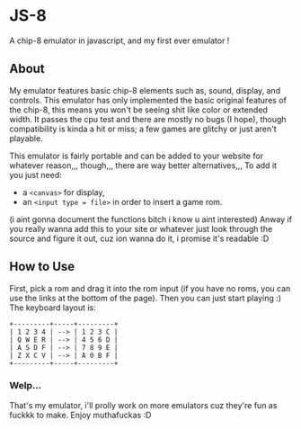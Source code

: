 # JS-8
A chip-8 emulator in javascript, and my first ever emulator !

## About
My emulator features basic chip-8 elements such as, sound, display, and controls.
This emulator has only implemented the basic original features of the chip-8, this means you won't be seeing shit like color or extended width.
It passes the cpu test and there are mostly no bugs (I hope), though compatibility is kinda a hit or miss; a few games are glitchy or just aren't playable.

This emulator is fairly portable and can be added to your website for whatever reason,,, though,,, there are way better alternatives,,,
To add it you just need:
- a `<canvas>` for display,
- an `<input type = file>` in order to insert a game rom.

(i aint gonna document the functions bitch i know u aint interested)
Anway if you really wanna add this to your site or whatever just look through the source and figure it out, cuz ion wanna do it, i promise it's readable :D

## How to Use
First, pick a rom and drag it into the rom input (if you have no roms, you can use the links at the bottom of the page).
Then you can just start playing :) The keyboard layout is:

```
+---------+-----+---------+
| 1 2 3 4 | --> | 1 2 3 C |
| Q W E R | --> | 4 5 6 D |
| A S D F | --> | 7 8 9 E |
| Z X C V | --> | A 0 B F |
+---------+-----+---------+
```

### Welp...
That's my emulator, i'll prolly work on more emulators cuz they're fun as fuckkk to make. Enjoy muthafuckas :D

